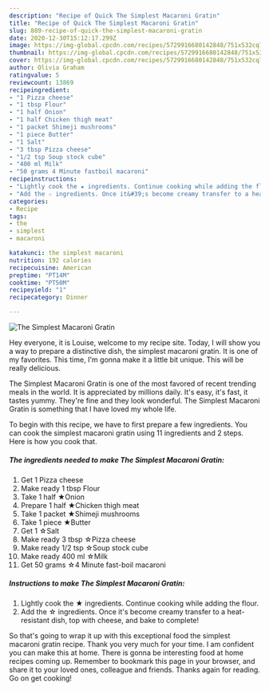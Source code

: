 ```yaml
---
description: "Recipe of Quick The Simplest Macaroni Gratin"
title: "Recipe of Quick The Simplest Macaroni Gratin"
slug: 889-recipe-of-quick-the-simplest-macaroni-gratin
date: 2020-12-30T15:12:17.299Z
image: https://img-global.cpcdn.com/recipes/5729916680142848/751x532cq70/the-simplest-macaroni-gratin-recipe-main-photo.jpg
thumbnail: https://img-global.cpcdn.com/recipes/5729916680142848/751x532cq70/the-simplest-macaroni-gratin-recipe-main-photo.jpg
cover: https://img-global.cpcdn.com/recipes/5729916680142848/751x532cq70/the-simplest-macaroni-gratin-recipe-main-photo.jpg
author: Olivia Graham
ratingvalue: 5
reviewcount: 13869
recipeingredient:
- "1 Pizza cheese"
- "1 tbsp Flour"
- "1 half Onion"
- "1 half Chicken thigh meat"
- "1 packet Shimeji mushrooms"
- "1 piece Butter"
- "1 Salt"
- "3 tbsp Pizza cheese"
- "1/2 tsp Soup stock cube"
- "400 ml Milk"
- "50 grams 4 Minute fastboil macaroni"
recipeinstructions:
- "Lightly cook the ★ ingredients. Continue cooking while adding the flour."
- "Add the ☆ ingredients. Once it&#39;s become creamy transfer to a heat-resistant dish, top with cheese, and bake to complete!"
categories:
- Recipe
tags:
- the
- simplest
- macaroni

katakunci: the simplest macaroni 
nutrition: 192 calories
recipecuisine: American
preptime: "PT14M"
cooktime: "PT50M"
recipeyield: "1"
recipecategory: Dinner

---
```



![The Simplest Macaroni Gratin](https://img-global.cpcdn.com/recipes/5729916680142848/751x532cq70/the-simplest-macaroni-gratin-recipe-main-photo.jpg)

Hey everyone, it is Louise, welcome to my recipe site. Today, I will show you a way to prepare a distinctive dish, the simplest macaroni gratin. It is one of my favorites. This time, I'm gonna make it a little bit unique. This will be really delicious.

The Simplest Macaroni Gratin is one of the most favored of recent trending meals in the world. It is appreciated by millions daily. It's easy, it's fast, it tastes yummy. They're fine and they look wonderful. The Simplest Macaroni Gratin is something that I have loved my whole life.




To begin with this recipe, we have to first prepare a few ingredients. You can cook the simplest macaroni gratin using 11 ingredients and 2 steps. Here is how you cook that.

<!--inarticleads1-->

##### The ingredients needed to make The Simplest Macaroni Gratin:

1. Get 1 Pizza cheese
1. Make ready 1 tbsp Flour
1. Take 1 half ★Onion
1. Prepare 1 half ★Chicken thigh meat
1. Take 1 packet ★Shimeji mushrooms
1. Take 1 piece ★Butter
1. Get 1 ☆Salt
1. Make ready 3 tbsp ☆Pizza cheese
1. Make ready 1/2 tsp ☆Soup stock cube
1. Make ready 400 ml ☆Milk
1. Get 50 grams ☆4 Minute fast-boil macaroni




<!--inarticleads2-->

##### Instructions to make The Simplest Macaroni Gratin:

1. Lightly cook the ★ ingredients. Continue cooking while adding the flour.
1. Add the ☆ ingredients. Once it&#39;s become creamy transfer to a heat-resistant dish, top with cheese, and bake to complete!




So that's going to wrap it up with this exceptional food the simplest macaroni gratin recipe. Thank you very much for your time. I am confident you can make this at home. There is gonna be interesting food at home recipes coming up. Remember to bookmark this page in your browser, and share it to your loved ones, colleague and friends. Thanks again for reading. Go on get cooking!
